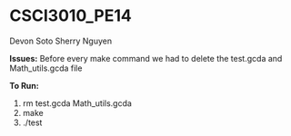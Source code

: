 # CSCI3010_PE14

Devon Soto
Sherry Nguyen



__Issues:__ Before every make command we had to delete the test.gcda and Math_utils.gcda file

__To Run:__ 

1. rm test.gcda Math_utils.gcda
2. make
3. ./test


